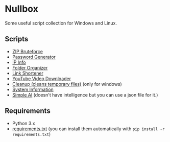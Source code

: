 # Nullbox
Some useful script collection for Windows and Linux.

## Scripts
- [ZIP Bruteforce](src/zip_brute.py)
- [Password Generator](src/passgen.py)
- [IP Info](src/ipinfo.py)
- [Folder Organizer](src/folder_organizer.py)
- [Link Shortener](src/link_shortener.py)
- [YouTube Video Downloader](src/yt_dw.py)
- [Cleanup (cleans temporary files)](src/cleanup.py) (only for windows)
- [System Information](src/sysinfo.py)
- [Simple AI](src/basic_ai.py) (doesn't have intelligence but you can use a json file for it.)

## Requirements
- Python 3.x  
- [requirements.txt](requirements.txt) (you can install them automatically with `pip install -r requirements.txt`)
